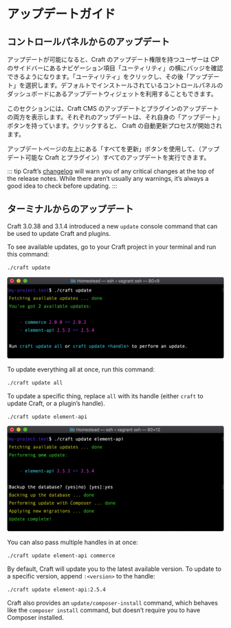 # アップデートガイド

## コントロールパネルからのアップデート

アップデートが可能になると、Craft のアップデート権限を持つユーザーは CP のサイドバーにあるナビゲーション項目「ユーティリティ」の横にバッジを確認できるようになります。「ユーティリティ」をクリックし、その後「アップデート」を選択します。デフォルトでインストールされているコントロールパネルのダッシュボードにあるアップデートウィジェットを利用することもできます。

このセクションには、Craft CMS のアップデートとプラグインのアップデートの両方を表示します。それぞれのアップデートは、それ自身の「アップデート」ボタンを持っています。クリックすると、 Craft の自動更新プロセスが開始されます。

アップデートページの左上にある「すべてを更新」ボタンを使用して、（アップデート可能な Craft とプラグイン）すべてのアップデートを実行できます。

::: tip
Craft’s [changelog](https://github.com/craftcms/cms/blob/master/CHANGELOG-v3.md) will warn you of any critical changes at the top of the release notes. While there aren’t usually any warnings, it’s always a good idea to check before updating.
:::

## ターミナルからのアップデート

Craft 3.0.38 and 3.1.4 introduced a new `update` console command that can be used to update Craft and plugins.

To see available updates, go to your Craft project in your terminal and run this command:

```bash
./craft update
```

![An example interaction with the <code>update</code> command.](./images/cli-update-info.png)

To update everything all at once, run this command:

```bash
./craft update all
```

To update a specific thing, replace `all` with its handle (either `craft` to update Craft, or a plugin’s handle).

```bash
./craft update element-api
```

![An example interaction with the <code>update <handle></code> command.](./images/cli-update-plugin.png)

You can also pass multiple handles in at once:

```bash
./craft update element-api commerce
```

By default, Craft will update you to the latest available version. To update to a specific version, append `:<version>` to the handle:

```bash
./craft update element-api:2.5.4
```

Craft also provides an `update/composer-install` command, which behaves like the `composer install` command, but doesn’t require you to have Composer installed.

